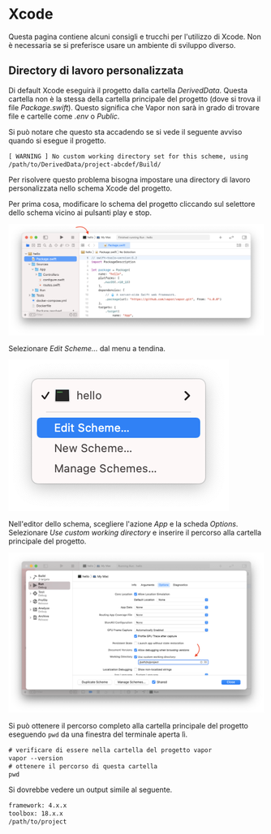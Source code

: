 # Xcode

Questa pagina contiene alcuni consigli e trucchi per l'utilizzo di Xcode. Non è necessaria se si preferisce usare un ambiente di sviluppo diverso.

## Directory di lavoro personalizzata

Di default Xcode eseguirà il progetto dalla cartella _DerivedData_. Questa cartella non è la stessa della cartella principale del progetto (dove si trova il file _Package.swift_). Questo significa che Vapor non sarà in grado di trovare file e cartelle come _.env_ o _Public_.

Si può notare che questo sta accadendo se si vede il seguente avviso quando si esegue il progetto.

```fish
[ WARNING ] No custom working directory set for this scheme, using /path/to/DerivedData/project-abcdef/Build/
```

Per risolvere questo problema bisogna impostare una directory di lavoro personalizzata nello schema Xcode del progetto.

Per prima cosa, modificare lo schema del progetto cliccando sul selettore dello schema vicino ai pulsanti play e stop.

![Xcode Scheme Area](../images/xcode-scheme-area.png)

Selezionare _Edit Scheme..._ dal menu a tendina.

![Xcode Scheme Menu](../images/xcode-scheme-menu.png)

Nell'editor dello schema, scegliere l'azione _App_ e la scheda _Options_. Selezionare _Use custom working directory_ e inserire il percorso alla cartella principale del progetto.

![Xcode Scheme Options](../images/xcode-scheme-options.png)

Si può ottenere il percorso completo alla cartella principale del progetto eseguendo `pwd` da una finestra del terminale aperta lì.

```fish
# verificare di essere nella cartella del progetto vapor
vapor --version
# ottenere il percorso di questa cartella
pwd
```

Si dovrebbe vedere un output simile al seguente.

```
framework: 4.x.x
toolbox: 18.x.x
/path/to/project
```
